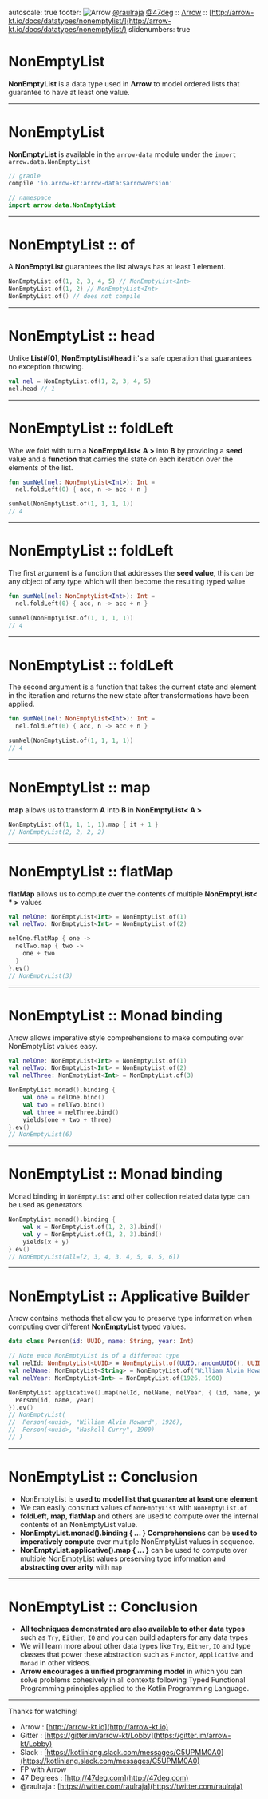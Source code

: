 autoscale: true
footer: ![Arrow](arrow-brand-128x128.png) [@raulraja](https://twitter.com/raulraja) [@47deg](https://twitter.com/47deg) :: [Λrrow](http://arrow-kt.io) :: [http://arrow-kt.io/docs/datatypes/nonemptylist/](http://arrow-kt.io/docs/datatypes/nonemptylist/)
slidenumbers: true

# NonEmptyList 

__NonEmptyList__ is a data type used in __Λrrow__ to model ordered lists that guarantee to have at least one value.

---

# NonEmptyList

__NonEmptyList__ is available in the `arrow-data` module under the `import arrow.data.NonEmptyList`

```groovy
// gradle
compile 'io.arrow-kt:arrow-data:$arrowVersion'
```

```kotlin
// namespace
import arrow.data.NonEmptyList
```

---

# NonEmptyList :: of

A __NonEmptyList__ guarantees the list always has at least 1 element.

```kotlin
NonEmptyList.of(1, 2, 3, 4, 5) // NonEmptyList<Int>
NonEmptyList.of(1, 2) // NonEmptyList<Int>
NonEmptyList.of() // does not compile
```

---

# NonEmptyList :: head

Unlike __List#[0]__, __NonEmptyList#head__ it's a safe operation that guarantees no exception throwing.

```kotlin
val nel = NonEmptyList.of(1, 2, 3, 4, 5)
nel.head // 1
```

---

# NonEmptyList :: foldLeft

Whe we fold with turn a __NonEmptyList< A >__ into __B__ by providing a __seed__ value and a __function__ that carries the state on each iteration over the elements of the list.

```kotlin
fun sumNel(nel: NonEmptyList<Int>): Int = 
  nel.foldLeft(0) { acc, n -> acc + n }

sumNel(NonEmptyList.of(1, 1, 1, 1)) 
// 4
```

---

# NonEmptyList :: foldLeft

The first argument is a function that addresses the __seed value__, this can be any object of any type which will then become the resulting typed value

```kotlin
fun sumNel(nel: NonEmptyList<Int>): Int = 
  nel.foldLeft(0) { acc, n -> acc + n }

sumNel(NonEmptyList.of(1, 1, 1, 1)) 
// 4
```

---

# NonEmptyList :: foldLeft

The second argument is a function that takes the current state and element in the iteration and returns the new state after transformations have been applied.

```kotlin
fun sumNel(nel: NonEmptyList<Int>): Int = 
  nel.foldLeft(0) { acc, n -> acc + n }

sumNel(NonEmptyList.of(1, 1, 1, 1)) 
// 4
```

---

# NonEmptyList :: map

__map__ allows us to transform __A__ into __B__ in __NonEmptyList< A >__

```kotlin
NonEmptyList.of(1, 1, 1, 1).map { it + 1 }
// NonEmptyList(2, 2, 2, 2)
```

---

# NonEmptyList :: flatMap

__flatMap__ allows us to compute over the contents of multiple __NonEmptyList< * >__ values 

```kotlin
val nelOne: NonEmptyList<Int> = NonEmptyList.of(1)
val nelTwo: NonEmptyList<Int> = NonEmptyList.of(2)

nelOne.flatMap { one -> 
  nelTwo.map { two -> 
    one + two  
  }
}.ev()
// NonEmptyList(3)
```

---

# NonEmptyList :: Monad binding

Λrrow allows imperative style comprehensions to make computing over NonEmptyList values easy.

```kotlin
val nelOne: NonEmptyList<Int> = NonEmptyList.of(1)
val nelTwo: NonEmptyList<Int> = NonEmptyList.of(2)
val nelThree: NonEmptyList<Int> = NonEmptyList.of(3)

NonEmptyList.monad().binding {
    val one = nelOne.bind()
    val two = nelTwo.bind()
    val three = nelThree.bind()
    yields(one + two + three)
}.ev()
// NonEmptyList(6)
```

---

# NonEmptyList :: Monad binding

Monad binding in `NonEmptyList` and other collection related data type can be used as generators

```kotlin
NonEmptyList.monad().binding {
    val x = NonEmptyList.of(1, 2, 3).bind()
    val y = NonEmptyList.of(1, 2, 3).bind()
    yields(x + y)
}.ev()
// NonEmptyList(all=[2, 3, 4, 3, 4, 5, 4, 5, 6])
```

---

# NonEmptyList :: Applicative Builder

Λrrow contains methods that allow you to preserve type information when computing over different __NonEmptyList__ typed values.

```kotlin
data class Person(id: UUID, name: String, year: Int)

// Note each NonEmptyList is of a different type
val nelId: NonEmptyList<UUID> = NonEmptyList.of(UUID.randomUUID(), UUID.randomUUID())
val nelName: NonEmptyList<String> = NonEmptyList.of("William Alvin Howard", "Haskell Curry")
val nelYear: NonEmptyList<Int> = NonEmptyList.of(1926, 1900)

NonEmptyList.applicative().map(nelId, nelName, nelYear, { (id, name, year) ->
  Person(id, name, year)
}).ev()
// NonEmptyList(
//  Person(<uuid>, "William Alvin Howard", 1926), 
//  Person(<uuid>, "Haskell Curry", 1900)
// )
```

---

# NonEmptyList :: Conclusion

- NonEmptyList is __used to model list that guarantee at least one element__ 
- We can easily construct values of `NonEmptyList` with `NonEmptyList.of`
- __foldLeft__, __map__, __flatMap__ and others are used to compute over the internal contents of an NonEmptyList value.
- __NonEmptyList.monad().binding { ... } Comprehensions__ can be __used to imperatively compute__ over multiple NonEmptyList values in sequence.
- __NonEmptyList.applicative().map { ... }__ can be used to compute over multiple NonEmptyList values preserving type information and __abstracting over arity__ with `map`

---

# NonEmptyList :: Conclusion

- __All techniques demonstrated are also available to other data types__ such as `Try`, `Either`, `IO` and you can build adapters for any data types
- We will learn more about other data types like `Try`, `Either`, `IO` and type classes that power these abstraction such as `Functor`, `Applicative` and `Monad` in other videos.
- __Λrrow encourages a unified programming model__ in which you can solve problems cohesively in all contexts following Typed Functional Programming principles applied to the Kotlin Programming Language.

---

Thanks for watching!

- Λrrow : [http://arrow-kt.io](http://arrow-kt.io)
- Gitter : [https://gitter.im/arrow-kt/Lobby](https://gitter.im/arrow-kt/Lobby)
- Slack : [https://kotlinlang.slack.com/messages/C5UPMM0A0](https://kotlinlang.slack.com/messages/C5UPMM0A0)
- FP with Arrow 
- 47 Degrees : [http://47deg.com](http://47deg.com)
- @raulraja : [https://twitter.com/raulraja](https://twitter.com/raulraja)
